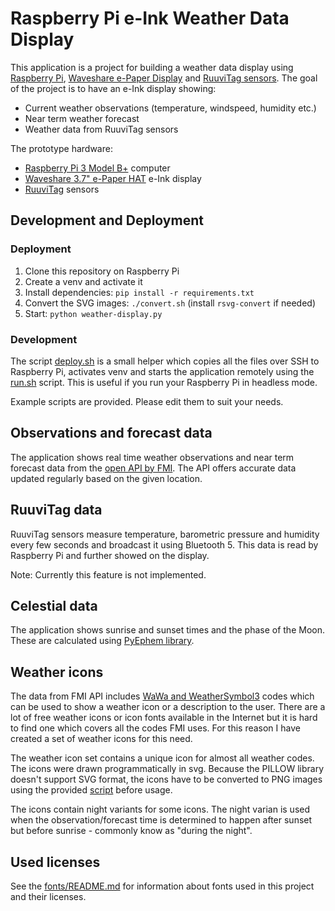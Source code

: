 # Raspberry Pi e-Ink Weather Data Display

This application is a project for building a weather data display using [Raspberry Pi](https://www.raspberrypi.org/products/), [Waveshare e-Paper Display](https://www.waveshare.com/product/raspberry-pi/displays/e-paper.htm) and [RuuviTag sensors](https://ruuvi.com/ruuvitag-specs/). The goal of the project is to have an e-Ink display showing:

- Current weather observations (temperature, windspeed, humidity etc.)
- Near term weather forecast
- Weather data from RuuviTag sensors

The prototype hardware:

- [Raspberry Pi 3 Model B+](https://www.raspberrypi.org/products/raspberry-pi-3-model-b-plus/) computer
- [Waveshare 3.7" e-Paper HAT](https://www.waveshare.com/product/raspberry-pi/displays/e-paper/3.7inch-e-paper-hat.htm) e-Ink display
- [RuuviTag](https://ruuvi.com/ruuvitag-specs/) sensors

## Development and Deployment

### Deployment

1. Clone this repository on Raspberry Pi
1. Create a venv and activate it
1. Install dependencies: `pip install -r requirements.txt`
1. Convert the SVG images: `./convert.sh` (install `rsvg-convert` if needed)
1. Start: `python weather-display.py`

### Development

The script [deploy.sh](scripts/deploy.sh.example) is a small helper which copies all the files over SSH to Raspberry Pi, activates venv and starts the application remotely using the [run.sh](scripts/run.sh.example) script. This is useful if you run your Raspberry Pi in headless mode.

Example scripts are provided. Please edit them to suit your needs.

## Observations and forecast data

The application shows real time weather observations and near term forecast data from the [open API by FMI](https://en.ilmatieteenlaitos.fi/open-data). The API offers accurate data updated regularly based on the given location.

## RuuviTag data

RuuviTag sensors measure temperature, barometric pressure and humidity every few seconds and broadcast it using Bluetooth 5. This data is read by Raspberry Pi and further showed on the display.

Note: Currently this feature is not implemented.

## Celestial data

The application shows sunrise and sunset times and the phase of the Moon. These are calculated using [PyEphem library](https://rhodesmill.org/pyephem/).

## Weather icons

The data from FMI API includes [WaWa and WeatherSymbol3](weather_icon_codes.md) codes which can be used to show a weather icon or a description to the user. There are a lot of free weather icons or icon fonts available in the Internet but it is hard to find one which covers all the codes FMI uses. For this reason I have created a set of weather icons for this need.

The weather icon set contains a unique icon for almost all weather codes. The icons were drawn programmatically in svg. Because the PILLOW library doesn't support SVG format, the icons have to be converted to PNG images using the provided [script](convert.sh) before usage.

The icons contain night variants for some icons. The night varian is used when the observation/forecast time is determined to happen after sunset but before sunrise - commonly know as "during the night".

## Used licenses

See the [fonts/README.md](fonts/README.md) for information about fonts used in this project and their licenses.
